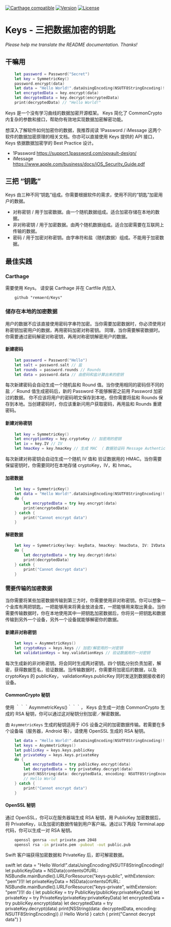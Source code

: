 [![Carthage compatible](https://img.shields.io/badge/Carthage-compatible-4BC51D.svg?style=flat)](https://github.com/remaerd/Keys)
[![Version](https://img.shields.io/github/release/soffes/Crypto.svg)](https://github.com/remaerd/Keys/releases)
[![License](https://img.shields.io/pypi/l/Django.svg)](https://github.com/remaerd/Keys/blob/master/LICENSE)


# Keys - 三把数据加密的钥匙
*Please help me translate the README documentation. Thanks!*


## 干嘛用

```swift
	let password = Password("Secret")
	let key = SymmetricKey()
	password.encrypt(data)
	let data = "Hello World!".dataUsingEncoding(NSUTF8StringEncoding)!
	let encryptedData = key.encrypt(data)
	let decryptedData = key.decrypt(encryptedData)
	print(decryptedData) // "Hello World!"
```

Keys 是一个没有学习曲线的数据加密开源框架。 Keys 简化了 CommonCrypto 内复杂的参数和接口，帮助你有效地实现数据加密解密功能。

想深入了解软件如何加密你的数据，我推荐阅读 1Password / iMessage 这两个软件的数据加密原理的相关文档。你亦可以直接使用 Keys 提供的 API 接口， Keys 依据数据加密学的 Best Practice 设计。

- 1Password https://support.1password.com/opvault-design/
- iMessage https://www.apple.com/business/docs/iOS_Security_Guide.pdf

## 三把 “钥匙”

Keys 由三种不同“钥匙”组成。你需要根据软件的需求，使用不同的“钥匙”加密用户的数据。
- 对称密钥 / 用于加密数据。由一个随机数据组成。适合加密存储在本地的数据。
- 非对称密钥 / 用于加密数据。由两个随机数据组成。适合加密需要在互联网上传输的数据。
- 密码 / 用于加密对称密钥。由字串符和盐（随机数据）组成。不能用于加密数据。


## 最佳实践

### Carthage

需要使用 Keys。 请安装 Carthage 并在 Cartfile 内加入

```
	github "remaerd/Keys"
```

### 储存在本地的加密数据

用户的数据不应该直接使用密码字串符加密。当你需要加密数据时，你必须使用对称密钥加密用户的数据，再用密码加密对称密钥。 同理，当你需要解密数据时。你需要通过密码解密对称密钥，再用对称密钥解密用户的数据。

#### 新建密码

```swift
	let password = Password("Hello")
	let salt = password.salt // 盐
	let rounds = password.rounds // Rounds
	let data = password.data // 由密码和盐计算出来的密钥
```

每次新建密码会自动生成一个随机盐和 Round 值。当你使用相同的密码但不同的盐 ／ Round 值生成密码后，新的 Password 不能够解密之前用 Password 加密过的数据。
你不应该将用户的密码明文保存到本地，但你需要将盐和 Rounds 保存到本地。当创建密码时，你应该重新问用户获取密码，再用盐和 Rounds 重建密码。

#### 新建对称密钥

```swift
	let key = SymmetricKey()
	let encryptionKey = key.cryptoKey // 加密用的密钥
	let iv = key.IV // IV
	let hmacKey = key.hmacKey // 生成 MAC （ 数据验证码 Message Authentication Code） 用的密钥
```

每次新建对称密钥会自动生成一个随机 IV 值和 验证数据用的 HMAC。当你需要保留密钥时，你需要同时在本地存储 cryptoKey，IV，和 hmac。

#### 加密数据

```swift
	let key = SymmetricKey()
	let data = "Hello World!".dataUsingEncoding(NSUTF8StringEncoding)!
	do {
		let encryptedData = try key.encrypt(data)
		print(encryptedData)
	} catch {
		print("Cannot encrypt data")
	}
```

#### 解密数据

```swift
	let key = SymmetricKey(key: keyData, hmacKey: hmacData, IV: IVData)
	do {
		let decryptedData = try key.decrypt(data)
		print(decryptedData)
	} catch {
		print("Cannot decrypt data")
	}
```

### 需要传输的加密数据

当你需要将某些加密数据传输到第三方时，你需要使用非对称密钥。你可以想象一个金库有两把钥匙，一把能够用来将黄金放进金库，一把能够用来取出黄金。当你需要传输数据时，你在本地使用其中一把钥匙加密数据后，你将另一把钥匙和数据传输到另外一个设备，另外一个设备就能够解密你的数据。

#### 新建非对称密钥

```swift
	let keys = AsymmetricKeys()
	let cryptoKeys = keys.keys // 加密/解密用的一对密钥
	let validationKeys = key.validationKeys // 验证数据用的一对密钥
```

每次生成新的非对称密钥。将会同时生成两对密钥。四个钥匙分别负责加密，解密，获得数据签名，验证数据。当传输数据时，你需要将加密后的数据，以及 cryptoKeys 的 publicKey， validationKeys.publicKey 同时发送到数据接收者的设备。

#### CommonCrypto 秘钥

使用 ｀｀｀AsymmetricKeys()｀｀｀， Keys 会生成一对由 CommonCrypto 生成的 RSA 秘钥，你可以通过这对秘钥分别加密／解密数据。

由 ```AsymmetricKeys``` 生成的秘钥适用于 iOS 设备之间的加密数据传输。若需要在多个设备端（服务器，Android 等），请使用 OpenSSL 生成的 RSA 秘钥。

```swift
	let data = "Hello World!".dataUsingEncoding(NSUTF8StringEncoding)!
	let keys = AsymmetricKeys()
	let publicKey = keys.keys.publicKey
	let privateKey = keys.keys.privateKey
	do {
		let encryptedData = try publicKey.encrypt(data)
		let decryptedData = try privateKey.decrypt(data)
		print(NSString(data: decryptedData, encoding: NSUTF8StringEncoding))
		// Hello World
	} catch {
		print("Cannot encrypt data")
	}
```

#### OpenSSL 秘钥

通过 OpenSSL，你可以在服务器端生成 RSA 秘钥，用 PublicKey 加密数据后，将 PrivateKey，以及加密的数据传输到用户客户端。通过以下两段 Terminal.app 代码，你可以生成一对 RSA 秘钥。

```bash
	openssl genrsa -out private.pem 2048
	openssl rsa -in private.pem -pubout -out public.pub 
```

Swift 客户端获得加密数据和 PrivateKey 后，即可解密数据。

swift
	let data = "Hello World!".dataUsingEncoding(NSUTF8StringEncoding)!
	let publicKeyData = NSData(contentsOfURL: NSBundle.mainBundle().URLForResource("keys-public", withExtension: "pem")!)!
  let privateKeyData = NSData(contentsOfURL: NSBundle.mainBundle().URLForResource("keys-private", withExtension: "pem")!)!
	do {
		let publicKey = try PublicKey(publicKey:privateKeyData)
		let privateKey = try PrivateKey(privateKey:privateKeyData)
		let encryptedData = try publicKey.encrypt(data)
		let decryptedData = try privateKey.decrypt(data)
		print(NSString(data: decryptedData, encoding: NSUTF8StringEncoding))
		// Hello World
	} catch {
		print("Cannot decrypt data")
	}
```

